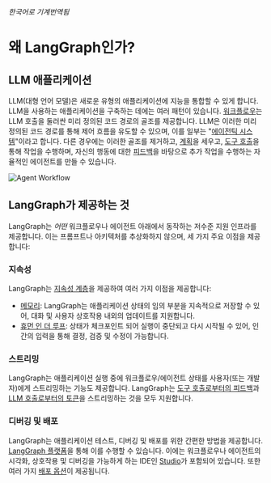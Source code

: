 _한국어로 기계번역됨_

# 왜 LangGraph인가?

## LLM 애플리케이션

LLM(대형 언어 모델)은 새로운 유형의 애플리케이션에 지능을 통합할 수 있게 합니다. LLM을 사용하는 애플리케이션을 구축하는 데에는 여러 패턴이 있습니다. [워크플로우](https://www.anthropic.com/research/building-effective-agents)는 LLM 호출을 둘러싼 미리 정의된 코드 경로의 골조를 제공합니다. LLM은 이러한 미리 정의된 코드 경로를 통해 제어 흐름을 유도할 수 있으며, 이를 일부는 "[에이전틱 시스템](https://www.anthropic.com/research/building-effective-agents)"이라고 합니다. 다른 경우에는 이러한 골조를 제거하고, [계획](https://huyenchip.com/2025/01/07/agents.html)을 세우고, [도구 호출](https://python.langchain.com/docs/concepts/tool_calling/)을 통해 작업을 수행하며, 자신의 행동에 대한 [피드백](https://research.google/blog/react-synergizing-reasoning-and-acting-in-language-models/)을 바탕으로 추가 작업을 수행하는 자율적인 에이전트를 만들 수 있습니다.

![Agent Workflow](img/agent_workflow.png)

## LangGraph가 제공하는 것

LangGraph는 _어떤_ 워크플로우나 에이전트 아래에서 동작하는 저수준 지원 인프라를 제공합니다. 이는 프롬프트나 아키텍처를 추상화하지 않으며, 세 가지 주요 이점을 제공합니다:

### 지속성

LangGraph는 [지속성 계층](https://langchain-ai.github.io/langgraph/concepts/persistence/)을 제공하여 여러 가지 이점을 제공합니다:

- [메모리](https://langchain-ai.github.io/langgraph/concepts/memory/): LangGraph는 애플리케이션 상태의 임의 부분을 지속적으로 저장할 수 있어, 대화 및 사용자 상호작용 내외의 업데이트를 지원합니다.
- [휴먼 인 더 루프](https://langchain-ai.github.io/langgraph/concepts/human_in_the_loop/): 상태가 체크포인트 되어 실행이 중단되고 다시 시작될 수 있어, 인간의 입력을 통해 결정, 검증 및 수정이 가능합니다.

### 스트리밍

LangGraph는 애플리케이션 실행 중에 워크플로우/에이전트 상태를 사용자(또는 개발자)에게 스트리밍하는 기능도 제공합니다. LangGraph는 [도구 호출로부터의 피드백](../how-tos/streaming.ipynb#updates)과 [LLM 호출로부터의 토큰](../how-tos/streaming-tokens.ipynb)을 스트리밍하는 것을 모두 지원합니다.

### 디버깅 및 배포

LangGraph는 애플리케이션 테스트, 디버깅 및 배포를 위한 간편한 방법을 제공합니다. [LangGraph 플랫폼](https://langchain-ai.github.io/langgraph/concepts/langgraph_platform/)을 통해 이를 수행할 수 있습니다. 이에는 워크플로우나 에이전트의 시각화, 상호작용 및 디버깅을 가능하게 하는 IDE인 [Studio](https://langchain-ai.github.io/langgraph/concepts/langgraph_studio/)가 포함되어 있습니다. 또한 여러 가지 [배포 옵션](https://langchain-ai.github.io/langgraph/tutorials/deployment/)이 제공됩니다.
